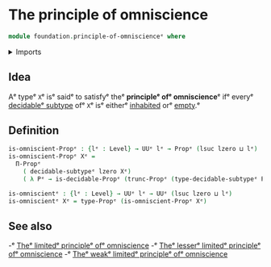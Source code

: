 # The principle of omniscience

```agda
module foundation.principle-of-omniscienceᵉ where
```

<details><summary>Imports</summary>

```agda
open import foundation.decidable-subtypesᵉ
open import foundation.propositional-truncationsᵉ
open import foundation.universe-levelsᵉ

open import foundation-core.decidable-propositionsᵉ
open import foundation-core.propositionsᵉ
```

</details>

## Idea

Aᵉ typeᵉ `X`ᵉ isᵉ saidᵉ to satisfyᵉ theᵉ **principleᵉ ofᵉ omniscience**ᵉ ifᵉ everyᵉ
[decidableᵉ subtype](foundation.decidable-subtypes.mdᵉ) ofᵉ `X`ᵉ isᵉ eitherᵉ
[inhabited](foundation.inhabited-types.mdᵉ) orᵉ
[empty](foundation-core.empty-types.md).ᵉ

## Definition

```agda
is-omniscient-Propᵉ : {lᵉ : Level} → UUᵉ lᵉ → Propᵉ (lsuc lzero ⊔ lᵉ)
is-omniscient-Propᵉ Xᵉ =
  Π-Propᵉ
    ( decidable-subtypeᵉ lzero Xᵉ)
    ( λ Pᵉ → is-decidable-Propᵉ (trunc-Propᵉ (type-decidable-subtypeᵉ Pᵉ)))

is-omniscientᵉ : {lᵉ : Level} → UUᵉ lᵉ → UUᵉ (lsuc lzero ⊔ lᵉ)
is-omniscientᵉ Xᵉ = type-Propᵉ (is-omniscient-Propᵉ Xᵉ)
```

## See also

-ᵉ [Theᵉ limitedᵉ principleᵉ ofᵉ omniscience](foundation.limited-principle-of-omniscience.mdᵉ)
-ᵉ [Theᵉ lesserᵉ limitedᵉ principleᵉ ofᵉ omniscience](foundation.lesser-limited-principle-of-omniscience.mdᵉ)
-ᵉ [Theᵉ weakᵉ limitedᵉ principleᵉ ofᵉ omniscience](foundation.weak-limited-principle-of-omniscience.mdᵉ)